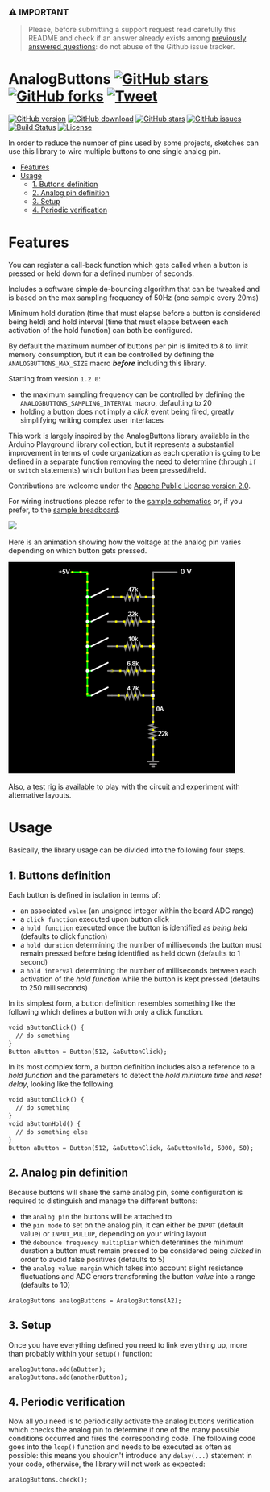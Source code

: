 ### ⚠ **IMPORTANT**

> Please, before submitting a support request read carefully this README and check if an answer already exists among [previously answered questions](https://github.com/rlogiacco/AnalogButtons/discussions): do not abuse of the Github issue tracker.

<!-- omit in toc -->
<h1>
  AnalogButtons
  <a href=https://github.com/rlogiacco/AnalogButtons/stargazers><img alt="GitHub stars" src=https://img.shields.io/github/stars/rlogiacco/AnalogButtons.svg?style=social&label=Star /></a>
  <a href=https://github.com/rlogiacco/AnalogButtons/network><img alt="GitHub forks" src=https://img.shields.io/github/forks/rlogiacco/AnalogButtons.svg?style=social&label=Fork /></a>
  <a href=https://twitter.com/intent/tweet?text=Sense%20multiple%20buttons%20on%20embedded%20devices%20easily!&url=https://github.com/rlogiacco/BatterySense&hashtags=IoT,Arduino,ESP8266,ESP32><img alt="Tweet" src=https://img.shields.io/twitter/url/http/shields.io.svg?style=social /></a>
</h1>

[![GitHub version](https://img.shields.io/github/release/rlogiacco/AnalogButtons.svg)](https://github.com/rlogiacco/AnalogButtons/releases)
[![GitHub download](https://img.shields.io/github/downloads/rlogiacco/AnalogButtons/total.svg)](https://github.com/rlogiacco/AnalogButtons/releases/latest)
[![GitHub stars](https://img.shields.io/github/stars/rlogiacco/AnalogButtons.svg)](https://github.com/rlogiacco/AnalogButtons/stargazers)
[![GitHub issues](https://img.shields.io/github/issues/rlogiacco/AnalogButtons.svg)](https://github.com/rlogiacco/AnalogButtons/issues)
[![Build Status](https://github.com/rlogiacco/AnalogButtons/actions/workflows/main.yml/badge.svg)](https://github.com/rlogiacco/AnalogButtons/actions/workflows/main.yml)
[![License](https://img.shields.io/badge/license-LGPL%203-blue.svg)](https://github.com/rlogiacco/AnalogButtons/blob/master/LICENSE)


In order to reduce the number of pins used by some projects, sketches can use this library to wire multiple buttons to one single analog pin.

<!-- toc -->

- [Features](#features)
- [Usage](#usage)
  - [1. Buttons definition](#1-buttons-definition)
  - [2. Analog pin definition](#2-analog-pin-definition)
  - [3. Setup](#3-setup)
  - [4. Periodic verification](#4-periodic-verification)

<!-- tocstop -->

# Features

You can register a call-back function which gets called when a button is pressed or held down for a defined number of seconds.

Includes a software simple de-bouncing algorithm that can be tweaked and is based on the max sampling frequency of 50Hz (one sample every 20ms)
 
Minimum hold duration (time that must elapse before a button is considered being held) and hold interval (time that must elapse between each activation of the hold function) can both be configured.

By default the maximum number of buttons per pin is limited to 8 to limit memory consumption, but it can be controlled by defining the `ANALOGBUTTONS_MAX_SIZE` macro ***before*** including this library.

Starting from version `1.2.0`:

* the maximum sampling frequency can be controlled by defining the `ANALOGBUTTONS_SAMPLING_INTERVAL` macro, defaulting to 20
* holding a button does not imply a *click* event being fired, greatly simplifying writing complex user interfaces 

This work is largely inspired by the AnalogButtons library available in the Arduino Playground library collection, but it represents a substantial improvement in terms of code organization as each operation is going to be defined in a separate function removing the need to determine (through `if` or `switch` statements) which button has been pressed/held.

Contributions are welcome under the [Apache Public License version 2.0](http://www.apache.org/licenses/LICENSE-2.0.html).

For wiring instructions please refer to the [sample schematics](https://raw.githubusercontent.com/rlogiacco/AnalogButtons/master/schematic.png) or, if you prefer, to the [sample breadboard](https://raw.githubusercontent.com/rlogiacco/AnalogButtons/master/breadboard.png).

![](https://raw.githubusercontent.com/rlogiacco/AnalogButtons/master/breadboard.png)

Here is an animation showing how the voltage at the analog pin varies depending on which button gets pressed.

![](https://github.com/rlogiacco/AnalogButtons/raw/master/circuit.png)

Also, a [test rig is available](https://www.falstad.com/circuit/circuitjs.html?ctz=CQAgjCAMB0l3BWcMBMcUHYMGZIA4UA2ATmIxAUgpABZsKBTAWjDACgBzWuWmvbqnyrC2AJRAoaVYoXDEUIGVGVTqwqNARsATgL1TBfZSjRw2AdwmqlkqmAyzIOiXn73Z2Qm4fHTTgM5Wdj4oruA+diAALtoArgwWQeGythKSUM6h-CY0IJ7Z6XbwAUk5LgW5kTHxialldRgKTrpZEo15Xm1NIF5mgQ0KrZjdENUJlgNJ2GgZLWHTVPl5M4IYfVMzrQvKo3HjHfzbS8MZlsftx4WJl7lL7hkA8hSEdqE96WBvEE6WBnkICj+f3YlgQL2Sz1e-B+tGm4DedAU92atDwwVkYPRO2KJUREKEEKqe0SmLSuVJyMSePueLKKIJZVJdJ6aPWtPSDMK4GixNB4JOTKuvzhZVp7XpaK6kKlq3gbECYsBkpORJqfMWMyZ4qpIvaeO2Eo1VFJBryuDZcO2BNNuzVB2Wi062ABp3tzsBPHdrr+XpNLphfoUJpWtWssjxShhEfDcM+0LYAA8KBgIJ8IAhiK9crkwLIAIJOIA) to play with the circuit and experiment with alternative layouts.

# Usage

Basically, the library usage can be divided into the following four steps. 

## 1. Buttons definition

Each button is defined in isolation in terms of:

* an associated `value` (an unsigned integer within the board ADC range)
* a `click function` executed upon button click
* a `hold function` executed once the button is identified as *being held* (defaults to click function)
* a `hold duration` determining the number of milliseconds the button must remain pressed before being identified as held down (defaults to 1 second)
* a `hold interval` determining the number of milliseconds between each activation of the *hold function* while the button is kept pressed (defaults to 250 milliseconds)

In its simplest form, a button definition resembles something like the following which defines a button with only a click function.

```
void aButtonClick() {
  // do something
}
Button aButton = Button(512, &aButtonClick);
```

In its most complex form, a button definition includes also a reference to a _hold function_ and the parameters to detect the _hold minimum time_ and _reset delay_, looking like the following.


```
void aButtonClick() {
  // do something
}
void aButtonHold() {
  // do something else
}
Button aButton = Button(512, &aButtonClick, &aButtonHold, 5000, 50);
```


## 2. Analog pin definition

Because buttons will share the same analog pin, some configuration is required to distinguish and manage the different buttons:

* the `analog pin` the buttons will be attached to
* the `pin mode` to set on the analog pin, it can either be `INPUT` (default value) or `INPUT_PULLUP`, depending on your wiring layout
* the `debounce frequency multiplier` which determines the minimum duration a button must remain pressed to be considered being *clicked* in order to avoid false positives (defaults to 5)
* the `analog value margin` which takes into account slight resistance fluctuations and ADC errors transforming the button *value* into a range (defaults to 10)

```
AnalogButtons analogButtons = AnalogButtons(A2);
```

## 3. Setup

Once you have everything defined you need to link everything up, more than probably within your `setup()` function:

```
analogButtons.add(aButton);
analogButtons.add(anotherButton);
```


## 4. Periodic verification

Now all you need is to periodically activate the analog buttons verification which checks the analog pin to determine if one of the many possible conditions occurred and fires the corresponding code. The following code goes into the `loop()` function and needs to be executed as often as possible: this means you shouldn't introduce any `delay(...)` statement in your code, otherwise, the library will not work as expected: 

```
analogButtons.check();
```
